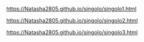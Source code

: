 https://Natasha2805.github.io/singolo/singolo1.html


https://Natasha2805.github.io/singolo/singolo2.html


https://Natasha2805.github.io/singolo/singolo3.html